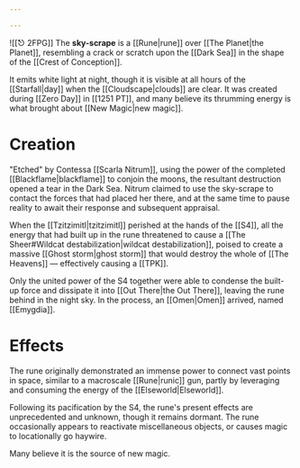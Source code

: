```yaml
---

---
```


![[⎋ 2FPG]]
The **sky-scrape** is a [[Rune|rune]] over [[The Planet|the Planet]], resembling a crack or scratch upon the [[Dark Sea]] in the shape of the [[Crest of Conception]].

It emits white light at night, though it is visible at all hours of the [[Starfall|day]] when the [[Cloudscape|clouds]] are clear. It was created during [[Zero Day]] in [[1251 PT]], and many believe its thrumming energy is what brought about [[New Magic|new magic]].

# Creation

"Etched" by Contessa [[Scarla Nitrum]], using the power of the completed [[Blackflame|blackflame]] to conjoin the moons, the resultant destruction opened a tear in the Dark Sea. Nitrum claimed to use the sky-scrape to contact the forces that had placed her there, and at the same time to pause reality to await their response and subsequent appraisal. 

When the [[Tzitzimitl|tzitzimitl]] perished at the hands of the [[S4]], all the energy that had built up in the rune threatened to cause a [[The Sheer#Wildcat destabilization|wildcat destabilization]], poised to create a massive [[Ghost storm|ghost storm]] that would destroy the whole of [[The Heavens]] — effectively causing a [[TPK]]. 

Only the united power of the S4 together were able to condense the built-up force and dissipate it into [[Out There|the Out There]], leaving the rune behind in the night sky. In the process, an [[Omen|Omen]] arrived, named [[Emygdia]].

# Effects
The rune originally demonstrated an immense power to connect vast points in space, similar to a macroscale [[Rune|runic]] gun, partly by leveraging and consuming the energy of the [[Elseworld|Elseworld]].

Following its pacification by the S4, the rune's present effects are unprecedented and unknown, though it remains dormant. The rune occasionally appears to reactivate miscellaneous objects, or causes magic to locationally go haywire. 

Many believe it is the source of new magic.
